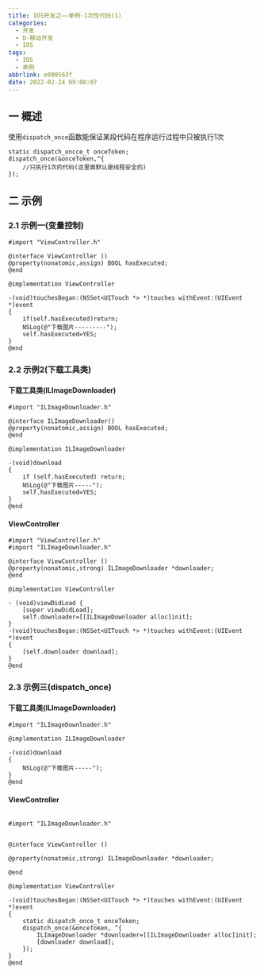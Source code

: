 ```yaml
---
title: IOS开发之——单例-1次性代码(1)
categories:
  - 开发
  - D-移动开发
  - IOS
tags:
  - IOS
  - 单例
abbrlink: e090563f
date: 2022-02-24 09:08:07
---
```

## 一 概述

使用`dispatch_once`函数能保证某段代码在程序运行过程中只被执行1次

```
static dispatch_oncce_t onceToken;
dispatch_once(&onceToken,^{
	//只执行1次的代码(这里面默认是线程安全的)
});
```

<!--more-->

## 二 示例

### 2.1 示例一(变量控制)

```
#import "ViewController.h"

@interface ViewController ()
@property(nonatomic,assign) BOOL hasExecuted;
@end

@implementation ViewController

-(void)touchesBegan:(NSSet<UITouch *> *)touches withEvent:(UIEvent *)event
{
    if(self.hasExecuted)return;
    NSLog(@"下载图片---------");
    self.hasExecuted=YES;    
}
@end
```

### 2.2 示例2(下载工具类)

#### 下载工具类(ILImageDownloader)

```
#import "ILImageDownloader.h"

@interface ILImageDownloader()
@property(nonatomic,assign) BOOL hasExecuted;
@end

@implementation ILImageDownloader

-(void)download
{
    if (self.hasExecuted) return;
    NSLog(@"下载图片-----");
    self.hasExecuted=YES;
}
@end
```

#### ViewController

```
#import "ViewController.h"
#import "ILImageDownloader.h"

@interface ViewController ()
@property(nonatomic,strong) ILImageDownloader *downloader;
@end

@implementation ViewController

- (void)viewDidLoad {
    [super viewDidLoad];
    self.downloader=[[ILImageDownloader alloc]init];
}
-(void)touchesBegan:(NSSet<UITouch *> *)touches withEvent:(UIEvent *)event
{
    [self.downloader download];
}
@end
```

### 2.3 示例三(dispatch_once)

#### 下载工具类(ILImageDownloader)

```
#import "ILImageDownloader.h"

@implementation ILImageDownloader

-(void)download
{
    NSLog(@"下载图片-----");
}
@end
```

#### ViewController

```

#import "ILImageDownloader.h"


@interface ViewController ()

@property(nonatomic,strong) ILImageDownloader *downloader;

@end

@implementation ViewController

-(void)touchesBegan:(NSSet<UITouch *> *)touches withEvent:(UIEvent *)event
{
    static dispatch_once_t onceToken;
    dispatch_once(&onceToken, ^{
        ILImageDownloader *downloader=[[ILImageDownloader alloc]init];
        [downloader download];
    });
}
@end
```

